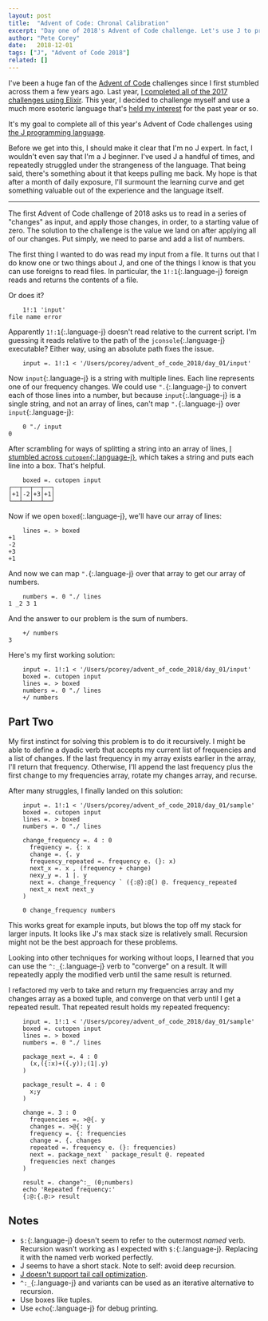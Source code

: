 ```yaml
---
layout: post
title:  "Advent of Code: Chronal Calibration"
excerpt: "Day one of 2018's Advent of Code challenge. Let's use J to process a repeating sequence of changes."
author: "Pete Corey"
date:   2018-12-01
tags: ["J", "Advent of Code 2018"]
related: []
---
```


I've been a huge fan of the [Advent of Code](https://adventofcode.com/) challenges since I first stumbled across them a few years ago. Last year, [I completed all of the 2017 challenges using Elixir](https://github.com/pcorey/advent_of_code_2017). This year, I decided to challenge myself and use a much more esoteric language that's [held my interest](/blog/2018/04/16/writing-mandelbrot-factals-with-hooks-and-forks/) for the past year or so. 

It's my goal to complete all of this year's Advent of Code challenges using [the J programming language](http://jsoftware.com/).

Before we get into this, I should make it clear that I'm no J expert. In fact, I wouldn't even say that I'm a J beginner. I've used J a handful of times, and repeatedly struggled under the strangeness of the language. That being said, there's something about it that keeps pulling me back. My hope is that after a month of daily exposure, I'll surmount the learning curve and get something valuable out of the experience and the language itself.

----

The first Advent of Code challenge of 2018 asks us to read in a series of "changes" as input, and apply those changes, in order, to a starting value of zero. The solution to the challenge is the value we land on after applying all of our changes. Put simply, we need to parse and add a list of numbers.

The first thing I wanted to do was read my input from a file. It turns out that I do know one or two things about J, and one of the things I know is that you can use foreigns to read files. In particular, the `1!:1`{:.language-j} foreign reads and returns the contents of a file.

Or does it?

<pre class='language-j'><code class='language-j'>    1!:1 'input'
file name error
</code></pre>

Apparently `1!:1`{:.language-j} doesn't read relative to the current script. I'm guessing it reads relative to the path of the `jconsole`{:.language-j} executable? Either way, using an absolute path fixes the issue.

<pre class='language-j'><code class='language-j'>    input =. 1!:1 < '/Users/pcorey/advent_of_code_2018/day_01/input'
</code></pre>

Now `input`{:.language-j} is a string with multiple lines. Each line represents one of our frequency changes. We could use `".`{:.language-j} to convert each of those lines into a number, but because `input`{:.language-j} is a single string, and not an array of lines, can't map `".`{:.language-j} over `input`{:.language-j}:

<pre class='language-j'><code class='language-j'>    0 "./ input
0
</code></pre>

After scrambling for ways of splitting a string into an array of lines, [I stumbled across `cutopen`{:.language-j}](http://www.jsoftware.com/help/primer/files.htm), which takes a string and puts each line into a box. That's helpful.

<pre class='language-j'><code class='language-j'>    boxed =. cutopen input
┌──┬──┬──┬──┐
│+1│-2│+3│+1│
└──┴──┴──┴──┘
</code></pre>

Now if we open `boxed`{:.language-j}, we'll have our array of lines:

<pre class='language-j'><code class='language-j'>    lines =. > boxed
+1
-2
+3
+1
</code></pre>

And now we can map `".`{:.language-j} over that array to get our array of numbers.

<pre class='language-j'><code class='language-j'>    numbers =. 0 "./ lines
1 _2 3 1
</code></pre>

And the answer to our problem is the sum of numbers.

<pre class='language-j'><code class='language-j'>    +/ numbers
3
</code></pre>

Here's my first working solution:

<pre class='language-j'><code class='language-j'>    input =. 1!:1 < '/Users/pcorey/advent_of_code_2018/day_01/input'
    boxed =. cutopen input
    lines =. > boxed
    numbers =. 0 "./ lines
    +/ numbers
</code></pre>

## Part Two

My first instinct for solving this problem is to do it recursively. I might be able to define a dyadic verb that accepts my current list of frequencies and a list of changes. If the last frequency in my array exists earlier in the array, I'll return that frequency. Otherwise, I'll append the last frequency plus the first change to my frequencies array, rotate my changes array, and recurse.

After many struggles, I finally landed on this solution:

<pre class='language-j'><code class='language-j'>    input =. 1!:1 < '/Users/pcorey/advent_of_code_2018/day_01/sample'
    boxed =. cutopen input
    lines =. > boxed
    numbers =. 0 "./ lines

    change_frequency =. 4 : 0
      frequency =. {: x
      change =. {. y
      frequency_repeated =. frequency e. (}: x)
      next_x =. x , (frequency + change)
      nexy_y =. 1 |. y
      next =. change_frequency ` ({:@}:@[) @. frequency_repeated
      next_x next next_y
    )

    0 change_frequency numbers
</code></pre>

This works great for example inputs, but blows the top off my stack for larger inputs. It looks like J's max stack size is relatively small. Recursion might not be the best approach for these problems.

Looking into other techniques for working without loops, I learned that you can use the `^:_`{:.language-j} verb to "converge" on a result. It will repeatedly apply the modified verb until the same result is returned.

I refactored my verb to take and return my frequencies array and my changes array as a boxed tuple, and converge on that verb until I get a repeated result. That repeated result holds my repeated frequency:

<pre class='language-j'><code class='language-j'>    input =. 1!:1 < '/Users/pcorey/advent_of_code_2018/day_01/sample'
    boxed =. cutopen input
    lines =. > boxed
    numbers =. 0 "./ lines

    package_next =. 4 : 0
      (x,({:x)+({.y));(1|.y)
    )

    package_result =. 4 : 0
      x;y
    )

    change =. 3 : 0
      frequencies =. >@{. y
      changes =. >@{: y
      frequency =. {: frequencies
      change =. {. changes
      repeated =. frequency e. (}: frequencies)
      next =. package_next ` package_result @. repeated
      frequencies next changes
    )

    result =. change^:_ (0;numbers)
    echo 'Repeated frequency:'
    {:@:{.@:> result
</code></pre>

## Notes

- `$:`{:.language-j} doesn't seem to refer to the outermost *named* verb. Recursion wasn't working as I expected with `$:`{:.language-j}. Replacing it with the named verb worked perfectly.
- J seems to have a short stack. Note to self: avoid deep recursion.
- [J doesn't support tail call optimization](http://jsoftware.2058.n7.nabble.com/tail-recursion-TCO-td22820.html).
- `^:_`{:.language-j} and variants can be used as an iterative alternative to recursion.
- Use boxes like tuples.
- Use `echo`{:.language-j} for debug printing.
